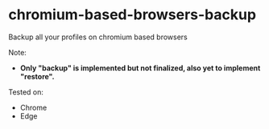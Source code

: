 # chromium-based-browsers-backup
Backup all your profiles on chromium based browsers


Note:  
- **Only "backup" is implemented but not finalized, also yet to implement "restore".**

Tested on:  
 - Chrome
 - Edge
